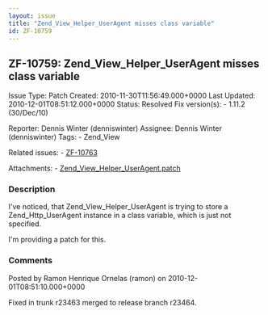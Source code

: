 ```yaml
---
layout: issue
title: "Zend_View_Helper_UserAgent misses class variable"
id: ZF-10759
---
```


ZF-10759: Zend\_View\_Helper\_UserAgent misses class variable
-------------------------------------------------------------

 Issue Type: Patch Created: 2010-11-30T11:56:49.000+0000 Last Updated: 2010-12-01T08:51:12.000+0000 Status: Resolved Fix version(s): - 1.11.2 (30/Dec/10)
 
 Reporter:  Dennis Winter (denniswinter)  Assignee:  Dennis Winter (denniswinter)  Tags: - Zend\_View
 
 Related issues: - [ZF-10763](/issues/browse/ZF-10763)
 
 Attachments: - [Zend\_View\_Helper\_UserAgent.patch](/issues/secure/attachment/13502/Zend_View_Helper_UserAgent.patch)
 
### Description

I've noticed, that Zend\_View\_Helper\_UserAgent is trying to store a Zend\_Http\_UserAgent instance in a class variable, which is just not specified.

I'm providing a patch for this.

 

 

### Comments

Posted by Ramon Henrique Ornelas (ramon) on 2010-12-01T08:51:10.000+0000

Fixed in trunk r23463 merged to release branch r23464.

 

 